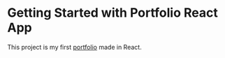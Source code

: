 # Getting Started with Portfolio React App

This project is my first [portfolio](https://jonato96.github.io/portafolio/) made in React.
